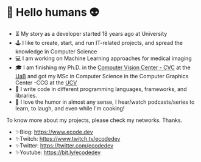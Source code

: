 # 🖖 Hello humans 👽

- ⏳ My story as a developer started 18 years ago at University
- 🕹️ I like to create, start, and run IT-related projects, and spread the knowledge in Computer Science
- 💻 I am working on Machine Learning approaches for medical imaging
- 🎓 I am finishing my Ph.D. in the [Computer Vision Center - CVC](http://www.cvc.uab.es) at the [UaB](http://www.cvc.uab.es/) and got my MSc in Computer Science in the Computer Graphics Center -CCG at the [UCV](http://www.ucv.ve)
- 📝 I write code in different programming languages, frameworks, and libraries. 
- 🤡 I love the humor in almost any sense, I hear/watch podcasts/series to learn, to laugh, and even while I'm cooking! 

<p>To know more about my projects, please check my networks. Thanks.</p>

- ✨Blog: https://www.ecode.dev
- ✨Twitch: https://www.twitch.tv/ecodedev
- ✨Twitter: https://twitter.com/ecodedev
- ✨Youtube: https://bit.ly/ecodedev
